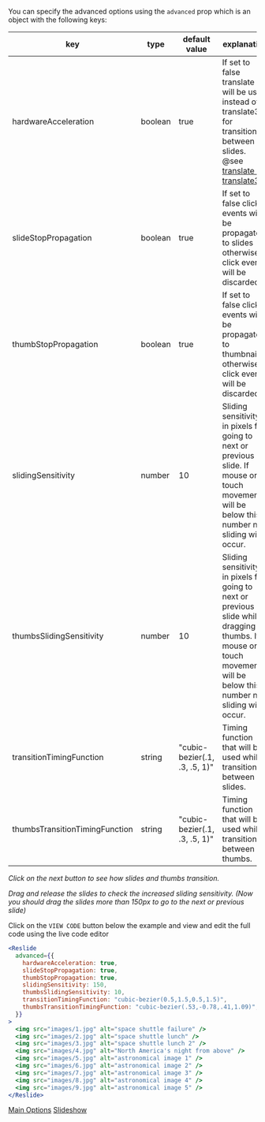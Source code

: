 You can specify the advanced options using the `advanced` prop which is an object with the following keys:

| key                            | type    | default value                 | explanation                                                                                                                                                                                                        |
| ------------------------------ | ------- | ----------------------------- | ------------------------------------------------------------------------------------------------------------------------------------------------------------------------------------------------------------------ |
| hardwareAcceleration           | boolean | true                          | If set to false translate will be used instead of translate3d for transitioning between slides. @see [translate vs translate3d](https://stackoverflow.com/questions/22111256/translate3d-vs-translate-performance) |
| slideStopPropagation           | boolean | true                          | If set to false click events will be propagated to slides otherwise click events will be discarded.                                                                                                                |
| thumbStopPropagation           | boolean | true                          | If set to false click events will be propagated to thumbnails otherwise click events will be discarded.                                                                                                            |
| slidingSensitivity             | number  | 10                            | Sliding sensitivity in pixels for going to next or previous slide. If mouse or touch movement will be below this number no sliding will occur.                                                                     |
| thumbsSlidingSensitivity       | number  | 10                            | Sliding sensitivity in pixels for going to next or previous slide while dragging thumbs. If mouse or touch movement will be below this number no sliding will occur.                                               |
| transitionTimingFunction       | string  | "cubic-bezier(.1, .3, .5, 1)" | Timing function that will be used while transitioning between slides.                                                                                                                                              |
| thumbsTransitionTimingFunction | string  | "cubic-bezier(.1, .3, .5, 1)" | Timing function that will be used while transitioning between thumbs.                                                                                                                                              |

_Click on the next button to see how slides and thumbs transition._

_Drag and release the slides to check the increased sliding sensitivity.
(Now you should drag the slides more than 150px to go to the next or previous slide)_

Click on the `VIEW CODE` button below the example and view and edit the full code using the live code editor

```jsx
<Reslide
  advanced={{
    hardwareAcceleration: true,
    slideStopPropagation: true,
    thumbStopPropagation: true,
    slidingSensitivity: 150,
    thumbsSlidingSensitivity: 10,
    transitionTimingFunction: "cubic-bezier(0.5,1.5,0.5,1.5)",
    thumbsTransitionTimingFunction: "cubic-bezier(.53,-0.78,.41,1.09)",
  }}
>
  <img src="images/1.jpg" alt="space shuttle failure" />
  <img src="images/2.jpg" alt="space shuttle lunch" />
  <img src="images/3.jpg" alt="space shuttle lunch 2" />
  <img src="images/4.jpg" alt="North America's night from above" />
  <img src="images/5.jpg" alt="astronomical image 1" />
  <img src="images/6.jpg" alt="astronomical image 2" />
  <img src="images/7.jpg" alt="astronomical image 3" />
  <img src="images/8.jpg" alt="astronomical image 4" />
  <img src="images/9.jpg" alt="astronomical image 5" />
</Reslide>
```

<a class="previous-section" href="#/Documentation/Main%20Options">Main Options</a>
<a class="next-section" href="#/Documentation/Slideshow">Slideshow</a>
